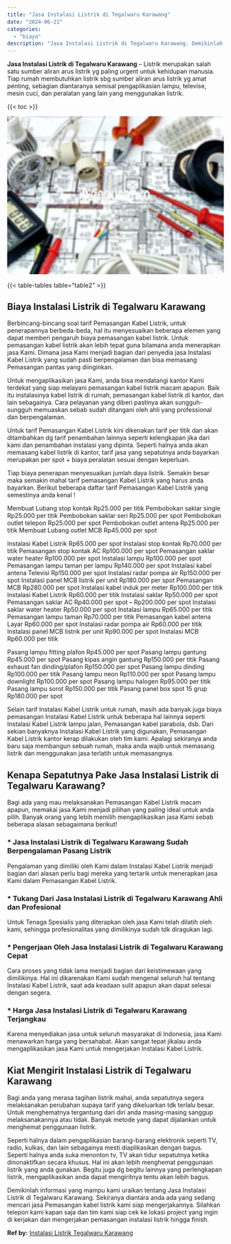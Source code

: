 ```yaml
---
title: "Jasa Instalasi Listrik di Tegalwaru Karawang"
date: "2024-06-21"
categories: 
  - "biaya"
description: "Jasa Instalasi Listrik di Tegalwaru Karawang. Demikinlah informasi yang mampu kami uraikan tentang Jasa Instalasi Listrik di Tegalwaru Karawang. Sekiranya di..."
---
```


**Jasa Instalasi Listrik di Tegalwaru Karawang** – Listrik merupakan salah satu sumber aliran arus listrik yg paling urgent untuk kehidupan manusia. Tiap rumah membutuhkan listrik sbg sumber aliran arus listrik yg amat penting, sebagian diantaranya semisal pengaplikasian lampu, televise, mesin cuci, dan peralatan yang lain yang menggunakan listrik.

{{< toc >}}

![Jasa Instalasi Listrik di Tegalwaru Karawang](/images/instalasi-listrik-murah45.png)

{{< table-tables table="table2" >}}

## Biaya Instalasi Listrik di Tegalwaru Karawang

Berbincang-bincang soal tarif Pemasangan Kabel Listrik, untuk penerapannya berbeda-beda, hal itu menyesuaikan beberapa elemen yang dapat memberi pengaruh biaya pemasangan kabel listrik. Untuk pemasangan kabel listrik akan lebih tepat guna bilamana anda menerapkan jasa Kami. Dimana jasa Kami menjadi bagian dari penyedia jasa Instalasi Kabel Listrik yang sudah pasti berpengalaman dan bisa memasang Pemasangan pantas yang diinginkan.

Untuk mengaplikasikan jasa Kami, anda bisa mendatangi kantor Kami terdekat yang siap melayani pemasangan kabel listrik macam apapun. Baik itu instalasinya kabel listrik di rumah, pemasangan kabel listrik di kantor, dan lain sebagainya. Cara pelayanan yang diberi pastinya akan sungguh-sungguh memuaskan sebab sudah ditangani oleh ahli yang professional dan berpengalaman.

Untuk tarif Pemasangan Kabel Listrik kini dikenakan tarif per titik dan akan ditambahkan dg tarif penambahan lainnya seperti kelengkapan jika dari kami dan penambahan instalasi yang dipinta. Seperti halnya anda akan memasang kabel listrik di kantor, tarif jasa yang sepatutnya anda bayarkan merupakan per spot + biaya peralatan sesuai dengan keperluan.

Tiap biaya penerapan menyesuaikan jumlah daya listrik. Semakin besar maka semakin mahal tarif pemasangan Kabel Listrik yang harus anda bayarkan. Berikut beberapa daftar tarif Pemasangan Kabel Listrik yang semestinya anda kenal !

Membuat Lubang stop kontak Rp25.000 per titik Pembobokan saklar single Rp25.000 per titik Pembobokan saklar seri Rp25.000 per spot Pembobokan outlet telepon Rp25.000 per spot Pembobokan outlet antena Rp25.000 per titik Membuat Lubang outlet MCB Rp45.000 per spot

Instalasi Kabel Listrik Rp65.000 per spot Instalasi stop kontak Rp70.000 per titik Pemasangan stop kontak AC Rp100.000 per spot Pemasangan saklar water heater Rp100.000 per spot Instalasi lampu Rp100.000 per spot Pemasangan lampu taman per lampu Rp140.000 per spot Instalasi kabel antena Televisi Rp150.000 per spot Instalasi radar pompa air Rp150.000 per spot Instalasi panel MCB listrik per unit Rp180.000 per spot Pemasangan MCB Rp280.000 per spot Instalasi kabel induk per meter Rp100.000 per titik Instalasi Kabel Listrik Rp60.000 per titik Instalasi saklar Rp50.000 per spot Pemasangan saklar AC Rp40.000 per spot – Rp200.000 per spot Instalasi saklar water heater Rp50.000 per spot Instalasi lampu Rp65.000 per titik Pemasangan lampu taman Rp70.000 per titik Pemasangan kabel antena Layar Rp60.000 per spot Instalasi radar pompa air Rp60.000 per titik Instalasi panel MCB listrik per unit Rp90.000 per spot Instalasi MCB Rp60.000 per titik

Pasang lampu fitting plafon Rp45.000 per spot Pasang lampu gantung Rp45.000 per spot Pasang kipas angin gantung Rp150.000 per titik Pasang exhaust fan dinding/plafon Rp150.000 per spot Pasang lampu dinding Rp100.000 per titik Pasang lampu neon Rp110.000 per spot Pasang lampu downlight Rp100.000 per spot Pasang lampu halogen Rp95.000 per titik Pasang lampu sorot Rp150.000 per titik Pasang panel box spot 15 grup Rp180.000 per spot

Selain tarif Instalasi Kabel Listrik untuk rumah, masih ada banyak juga biaya pemasangan Instalasi Kabel Listrik untuk beberapa hal lainnya seperti Instalasi Kabel Listrik lampu jalan, Pemasangan kabel parabola, dsb. Dari sekian banyaknya Instalasi Kabel Listrik yang digunakan, Pemasangan Kabel Listrik kantor kerap dilakukan oleh tim kami. Apalagi sekiranya anda baru saja membangun sebuah rumah, maka anda wajib untuk memasang listrik dan menggunakan jasa terlatih untuk memasangnya.

## Kenapa Sepatutnya Pake Jasa Instalasi Listrik di Tegalwaru Karawang?

Bagi ada yang mau melaksanakan Pemasangan Kabel Listrik macam apapun, memakai jasa Kami menjadi pilihan yang paling ideal untuk anda pilih. Banyak orang yang lebih memilih mengaplikasikan jasa Kami sebab beberapa alasan sebagaimana berikut!

### \* Jasa Instalasi Listrik di Tegalwaru Karawang Sudah Berpengalaman Pasang Listrik

Pengalaman yang dimiliki oleh Kami dalam Instalasi Kabel Listrik menjadi bagian dari alasan perlu bagi mereka yang tertarik untuk menerapkan jasa Kami dalam Pemasangan Kabel Listrik.

### \* Tukang Dari Jasa Instalasi Listrik di Tegalwaru Karawang Ahli dan Profesional

Untuk Tenaga Spesialis yang diterapkan oleh jasa Kami telah dilatih oleh kami, sehingga profesionalitas yang dimilikinya sudah tdk diragukan lagi.

### \* Pengerjaan Oleh Jasa Instalasi Listrik di Tegalwaru Karawang Cepat

Cara proses yang tidak lama menjadi bagian dari keistimewaan yang dimilikinya. Hal ini dikarenakan Kami sudah mengenal seluruh hal tentang Instalasi Kabel Listrik, saat ada keadaan sulit apapun akan dapat selesai dengan segera.

### \* Harga Jasa Instalasi Listrik di Tegalwaru Karawang Terjangkau

Karena menyediakan jasa untuk seluruh masyarakat di Indonesia, jasa Kami menawarkan harga yang bersahabat. Akan sangat tepat jikalau anda mengaplikasikan jasa Kami untuk mengerjakan Instalasi Kabel Listrik.

## Kiat Mengirit Instalasi Listrik di Tegalwaru Karawang


Bagi anda yang merasa tagihan listrik mahal, anda sepatutnya segera melaksanakan perubahan supaya tarif yang dikeluarkan tdk terlalu besar. Untuk menghematnya tergantung dari diri anda masing-masing sanggup melaksanakannya atau tidak. Banyak metode yang dapat dijalankan untuk menghemat penggunaan listrik.

Seperti halnya dalam pengaplikasian barang-barang elektronik seperti TV, radio, kulkas, dan lain sebagainya mesti diaplikasikan dengan bagus. Seperti halnya anda suka menonton tv, TV akan tidur sepatutnya ketika dinonaktifkan secara khusus. Hal ini akan lebih menghemat penggunaan listrik yang anda gunakan. Begitu juga dg begitu lainnya yang perlengkapan listrik, mengaplikasikan anda dapat mengiritnya tentu akan lebih bagus.

Demikinlah informasi yang mampu kami uraikan tentang Jasa Instalasi Listrik di Tegalwaru Karawang. Sekiranya diantara anda ada yang sedang mencari jasa Pemasangan kabel listrik kami siap mengerjakannya. Silahkan telepon kami kapan saja dan tim kami siap cek ke lokasi project yang ingin di kerjakan dan mengerjakan pemasangan instalasi listrik hingga finish.

**Ref by:** [Instalasi Listrik Tegalwaru Karawang](https://id.wikipedia.org/wiki/Instalasi)
